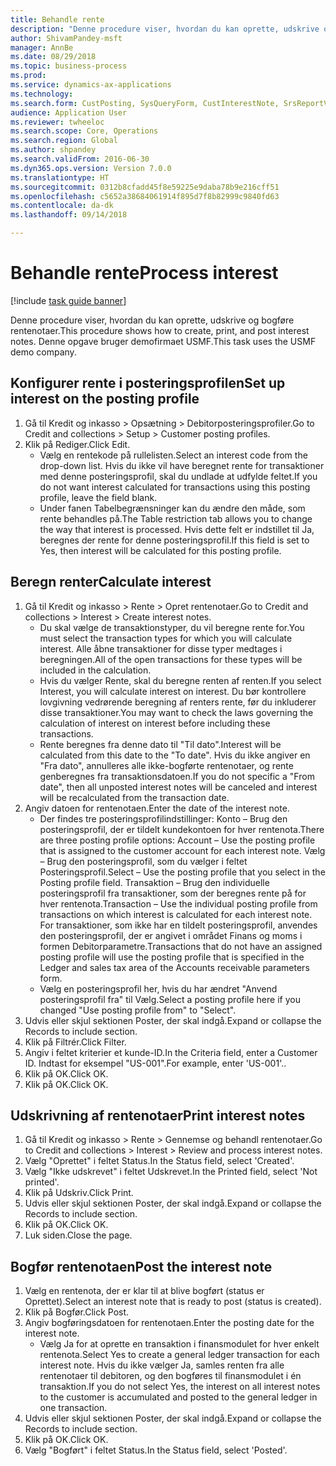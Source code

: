 ```yaml
--- 
title: Behandle rente
description: "Denne procedure viser, hvordan du kan oprette, udskrive og bogføre rentenotaer."
author: ShivamPandey-msft
manager: AnnBe
ms.date: 08/29/2018
ms.topic: business-process
ms.prod: 
ms.service: dynamics-ax-applications
ms.technology: 
ms.search.form: CustPosting, SysQueryForm, CustInterestNote, SrsReportViewerForm
audience: Application User
ms.reviewer: twheeloc
ms.search.scope: Core, Operations
ms.search.region: Global
ms.author: shpandey
ms.search.validFrom: 2016-06-30
ms.dyn365.ops.version: Version 7.0.0
ms.translationtype: HT
ms.sourcegitcommit: 0312b8cfadd45f8e59225e9daba78b9e216cff51
ms.openlocfilehash: c5652a38684061914f895d7f8b82999c9840fd63
ms.contentlocale: da-dk
ms.lasthandoff: 09/14/2018

---
```

# <a name="process-interest"></a><span data-ttu-id="4cc9b-103">Behandle rente</span><span class="sxs-lookup"><span data-stu-id="4cc9b-103">Process interest</span></span>

[!include [task guide banner](../../includes/task-guide-banner.md)]

<span data-ttu-id="4cc9b-104">Denne procedure viser, hvordan du kan oprette, udskrive og bogføre rentenotaer.</span><span class="sxs-lookup"><span data-stu-id="4cc9b-104">This procedure shows how to create, print, and post interest notes.</span></span> <span data-ttu-id="4cc9b-105">Denne opgave bruger demofirmaet USMF.</span><span class="sxs-lookup"><span data-stu-id="4cc9b-105">This task uses the USMF demo company.</span></span>


## <a name="set-up-interest-on-the-posting-profile"></a><span data-ttu-id="4cc9b-106">Konfigurer rente i posteringsprofilen</span><span class="sxs-lookup"><span data-stu-id="4cc9b-106">Set up interest on the posting profile</span></span>
1. <span data-ttu-id="4cc9b-107">Gå til Kredit og inkasso > Opsætning > Debitorposteringsprofiler.</span><span class="sxs-lookup"><span data-stu-id="4cc9b-107">Go to Credit and collections > Setup > Customer posting profiles.</span></span>
2. <span data-ttu-id="4cc9b-108">Klik på Rediger.</span><span class="sxs-lookup"><span data-stu-id="4cc9b-108">Click Edit.</span></span>
    * <span data-ttu-id="4cc9b-109">Vælg en rentekode på rullelisten.</span><span class="sxs-lookup"><span data-stu-id="4cc9b-109">Select an interest code from the drop-down list.</span></span> <span data-ttu-id="4cc9b-110">Hvis du ikke vil have beregnet rente for transaktioner med denne posteringsprofil, skal du undlade at udfylde feltet.</span><span class="sxs-lookup"><span data-stu-id="4cc9b-110">If you do not want interest calculated for transactions using this posting profile, leave the field blank.</span></span>  
    * <span data-ttu-id="4cc9b-111">Under fanen Tabelbegrænsninger kan du ændre den måde, som rente behandles på.</span><span class="sxs-lookup"><span data-stu-id="4cc9b-111">The Table restriction tab allows you to change the way that interest is processed.</span></span> <span data-ttu-id="4cc9b-112">Hvis dette felt er indstillet til Ja, beregnes der rente for denne posteringsprofil.</span><span class="sxs-lookup"><span data-stu-id="4cc9b-112">If this field is set to Yes, then interest will be calculated for this posting profile.</span></span>  

## <a name="calculate-interest"></a><span data-ttu-id="4cc9b-113">Beregn renter</span><span class="sxs-lookup"><span data-stu-id="4cc9b-113">Calculate interest</span></span>
1. <span data-ttu-id="4cc9b-114">Gå til Kredit og inkasso > Rente > Opret rentenotaer.</span><span class="sxs-lookup"><span data-stu-id="4cc9b-114">Go to Credit and collections > Interest > Create interest notes.</span></span>
    * <span data-ttu-id="4cc9b-115">Du skal vælge de transaktionstyper, du vil beregne rente for.</span><span class="sxs-lookup"><span data-stu-id="4cc9b-115">You must select the transaction types for which you will calculate interest.</span></span> <span data-ttu-id="4cc9b-116">Alle åbne transaktioner for disse typer medtages i beregningen.</span><span class="sxs-lookup"><span data-stu-id="4cc9b-116">All of the open transactions for these types will be included in the calculation.</span></span>  
    * <span data-ttu-id="4cc9b-117">Hvis du vælger Rente, skal du beregne renten af renten.</span><span class="sxs-lookup"><span data-stu-id="4cc9b-117">If you select Interest, you will calculate interest on interest.</span></span> <span data-ttu-id="4cc9b-118">Du bør kontrollere lovgivning vedrørende beregning af renters rente, før du inkluderer disse transaktioner.</span><span class="sxs-lookup"><span data-stu-id="4cc9b-118">You may want to check the laws governing the calculation of interest on interest before including these transactions.</span></span>  
    * <span data-ttu-id="4cc9b-119">Rente beregnes fra denne dato til "Til dato".</span><span class="sxs-lookup"><span data-stu-id="4cc9b-119">Interest will be calculated from this date to the "To date".</span></span> <span data-ttu-id="4cc9b-120">Hvis du ikke angiver en "Fra dato", annulleres alle ikke-bogførte rentenotaer, og rente genberegnes fra transaktionsdatoen.</span><span class="sxs-lookup"><span data-stu-id="4cc9b-120">If you do not specific a "From date", then all unposted interest notes will be canceled and interest will be recalculated from the transaction date.</span></span>  
2. <span data-ttu-id="4cc9b-121">Angiv datoen for rentenotaen.</span><span class="sxs-lookup"><span data-stu-id="4cc9b-121">Enter the date of the interest note.</span></span>
    * <span data-ttu-id="4cc9b-122">Der findes tre posteringsprofilindstillinger: Konto – Brug den posteringsprofil, der er tildelt kundekontoen for hver rentenota.</span><span class="sxs-lookup"><span data-stu-id="4cc9b-122">There are three posting profile options:   Account – Use the posting profile that is assigned to the customer account for each interest note.</span></span>   <span data-ttu-id="4cc9b-123">Vælg – Brug den posteringsprofil, som du vælger i feltet Posteringsprofil.</span><span class="sxs-lookup"><span data-stu-id="4cc9b-123">Select – Use the posting profile that you select in the Posting profile field.</span></span>   <span data-ttu-id="4cc9b-124">Transaktion – Brug den individuelle posteringsprofil fra transaktioner, som der beregnes rente på for hver rentenota.</span><span class="sxs-lookup"><span data-stu-id="4cc9b-124">Transaction – Use the individual posting profile from transactions on which interest is calculated for each interest note.</span></span> <span data-ttu-id="4cc9b-125">For transaktioner, som ikke har en tildelt posteringsprofil, anvendes den posteringsprofil, der er angivet i området Finans og moms i formen Debitorparametre.</span><span class="sxs-lookup"><span data-stu-id="4cc9b-125">Transactions that do not have an assigned posting profile will use the posting profile that is specified in the Ledger and sales tax area of the Accounts receivable parameters form.</span></span>  
    * <span data-ttu-id="4cc9b-126">Vælg en posteringsprofil her, hvis du har ændret "Anvend posteringsprofil fra" til Vælg.</span><span class="sxs-lookup"><span data-stu-id="4cc9b-126">Select a posting profile here if you changed "Use posting profile from" to "Select".</span></span>  
3. <span data-ttu-id="4cc9b-127">Udvis eller skjul sektionen Poster, der skal indgå.</span><span class="sxs-lookup"><span data-stu-id="4cc9b-127">Expand or collapse the Records to include section.</span></span>
4. <span data-ttu-id="4cc9b-128">Klik på Filtrér.</span><span class="sxs-lookup"><span data-stu-id="4cc9b-128">Click Filter.</span></span>
5. <span data-ttu-id="4cc9b-129">Angiv i feltet kriterier et kunde-ID.</span><span class="sxs-lookup"><span data-stu-id="4cc9b-129">In the Criteria field, enter a Customer ID.</span></span> <span data-ttu-id="4cc9b-130">Indtast for eksempel "US-001".</span><span class="sxs-lookup"><span data-stu-id="4cc9b-130">For example, enter 'US-001'..</span></span>
6. <span data-ttu-id="4cc9b-131">Klik på OK.</span><span class="sxs-lookup"><span data-stu-id="4cc9b-131">Click OK.</span></span>
7. <span data-ttu-id="4cc9b-132">Klik på OK.</span><span class="sxs-lookup"><span data-stu-id="4cc9b-132">Click OK.</span></span>

## <a name="print-interest-notes"></a><span data-ttu-id="4cc9b-133">Udskrivning af rentenotaer</span><span class="sxs-lookup"><span data-stu-id="4cc9b-133">Print interest notes</span></span>
1. <span data-ttu-id="4cc9b-134">Gå til Kredit og inkasso > Rente > Gennemse og behandl rentenotaer.</span><span class="sxs-lookup"><span data-stu-id="4cc9b-134">Go to Credit and collections > Interest > Review and process interest notes.</span></span>
2. <span data-ttu-id="4cc9b-135">Vælg "Oprettet" i feltet Status.</span><span class="sxs-lookup"><span data-stu-id="4cc9b-135">In the Status field, select 'Created'.</span></span>
3. <span data-ttu-id="4cc9b-136">Vælg "Ikke udskrevet" i feltet Udskrevet.</span><span class="sxs-lookup"><span data-stu-id="4cc9b-136">In the Printed field, select 'Not printed'.</span></span>
4. <span data-ttu-id="4cc9b-137">Klik på Udskriv.</span><span class="sxs-lookup"><span data-stu-id="4cc9b-137">Click Print.</span></span>
5. <span data-ttu-id="4cc9b-138">Udvis eller skjul sektionen Poster, der skal indgå.</span><span class="sxs-lookup"><span data-stu-id="4cc9b-138">Expand or collapse the Records to include section.</span></span>
6. <span data-ttu-id="4cc9b-139">Klik på OK.</span><span class="sxs-lookup"><span data-stu-id="4cc9b-139">Click OK.</span></span>
7. <span data-ttu-id="4cc9b-140">Luk siden.</span><span class="sxs-lookup"><span data-stu-id="4cc9b-140">Close the page.</span></span>

## <a name="post-the-interest-note"></a><span data-ttu-id="4cc9b-141">Bogfør rentenotaen</span><span class="sxs-lookup"><span data-stu-id="4cc9b-141">Post the interest note</span></span>
1. <span data-ttu-id="4cc9b-142">Vælg en rentenota, der er klar til at blive bogført (status er Oprettet).</span><span class="sxs-lookup"><span data-stu-id="4cc9b-142">Select an interest note that is ready to post (status is created).</span></span>
2. <span data-ttu-id="4cc9b-143">Klik på Bogfør.</span><span class="sxs-lookup"><span data-stu-id="4cc9b-143">Click Post.</span></span>
3. <span data-ttu-id="4cc9b-144">Angiv bogføringsdatoen for rentenotaen.</span><span class="sxs-lookup"><span data-stu-id="4cc9b-144">Enter the posting date for the interest note.</span></span>
    * <span data-ttu-id="4cc9b-145">Vælg Ja for at oprette en transaktion i finansmodulet for hver enkelt rentenota.</span><span class="sxs-lookup"><span data-stu-id="4cc9b-145">Select Yes to create a general ledger transaction for each interest note.</span></span>     <span data-ttu-id="4cc9b-146">Hvis du ikke vælger Ja, samles renten fra alle rentenotaer til debitoren, og den bogføres til finansmodulet i én transaktion.</span><span class="sxs-lookup"><span data-stu-id="4cc9b-146">If you do not select Yes, the interest on all interest notes to the customer is accumulated and posted to the general ledger in one transaction.</span></span>  
4. <span data-ttu-id="4cc9b-147">Udvis eller skjul sektionen Poster, der skal indgå.</span><span class="sxs-lookup"><span data-stu-id="4cc9b-147">Expand or collapse the Records to include section.</span></span>
5. <span data-ttu-id="4cc9b-148">Klik på OK.</span><span class="sxs-lookup"><span data-stu-id="4cc9b-148">Click OK.</span></span>
6. <span data-ttu-id="4cc9b-149">Vælg "Bogført" i feltet Status.</span><span class="sxs-lookup"><span data-stu-id="4cc9b-149">In the Status field, select 'Posted'.</span></span>


